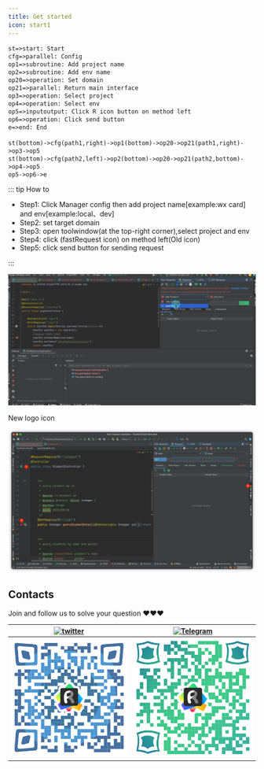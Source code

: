 ```yaml
---
title: Get started
icon: start1
---
```


```flow
st=>start: Start
cfg=>parallel: Config
op1=>subroutine: Add project name
op2=>subroutine: Add env name
op20=>operation: Set domain
op21=>parallel: Return main interface
op3=>operation: Select project
op4=>operation: Select env
op5=>inputoutput: Click R icon button on method left
op6=>operation: Click send button
e=>end: End

st(bottom)->cfg(path1,right)->op1(bottom)->op20->op21(path1,right)->op3->op5
st(bottom)->cfg(path2,left)->op2(bottom)->op20->op21(path2,bottom)->op4->op5
op5->op6->e
```

::: tip How to

- Step1: Click Manager config then add project name[example:wx card] and env[example:local、dev]
- Step2: set target domain
- Step3: open toolwindow(at the top-right corner),select project and env
- Step4: click <FontIcon icon="restfulFastRequest" />(fastRequest icon) on method left(Old icon<FontIcon icon="restfulFastRequest1" />)
- Step5: click send button for sending request

:::

![](/img/howToUse_en.gif)

New logo icon <FontIcon icon="restfulFastRequest" />

![](/img/newLogoIcon.png)

## Contacts

Join and follow us to solve your question ❤️❤️❤️

| [![twitter](https://img.shields.io/static/v1?label=Twitter&message=FastRequest666&logo=twitter&color=FC8D34)](https://twitter.com/FastRequest666) | [![Telegram](https://img.shields.io/static/v1?label=Telegram&message=Restful%20Fast%20Request&logo=telegram&color=28A8E8)](https://t.me/restful_fast_request) |
| ------------------------------------------------------------------------------------------------------------------------------------------------- | ------------------------------------------------------------------------------------------------------------------------------------------------------------- |
| ![twitter](/img/twitter.png)                                                                                                                      | ![telegram](/img/telegram.png)                                                                                                                                |
